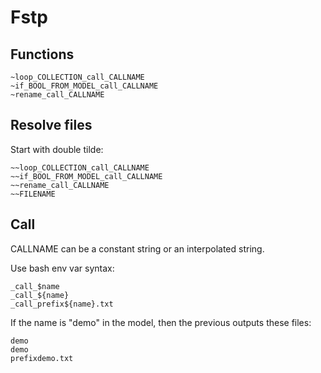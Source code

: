 # Fstp

## Functions

```text
~loop_COLLECTION_call_CALLNAME
~if_BOOL_FROM_MODEL_call_CALLNAME
~rename_call_CALLNAME
```

## Resolve files

Start with double tilde:

```text
~~loop_COLLECTION_call_CALLNAME
~~if_BOOL_FROM_MODEL_call_CALLNAME
~~rename_call_CALLNAME
~~FILENAME
```

## Call

CALLNAME can be a constant string or an interpolated string.

Use bash env var syntax:

```text
_call_$name
_call_${name}
_call_prefix${name}.txt
```

If the name is "demo" in the model, then the previous outputs these files:

```text
demo
demo
prefixdemo.txt
```
